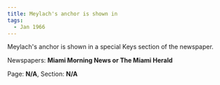 ```yaml
---  
title: Meylach's anchor is shown in  
tags:  
  - Jan 1966  
---  
```

  
Meylach's anchor is shown in a special Keys section of the newspaper.  
  
Newspapers: **Miami Morning News or The Miami Herald**  
  
Page: **N/A**, Section: **N/A** 
